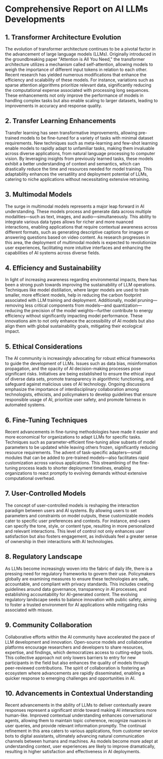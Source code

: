# Comprehensive Report on AI LLMs Developments

## 1. Transformer Architecture Evolution
The evolution of transformer architecture continues to be a pivotal factor in the advancement of large language models (LLMs). Originally introduced in the groundbreaking paper "Attention is All You Need," the transformer architecture utilizes a mechanism called self-attention, allowing models to weigh the importance of different input tokens in relation to each other. Recent research has yielded numerous modifications that enhance the efficiency and scalability of these models. For instance, variations such as sparse attention algorithms prioritize relevant data, significantly reducing the computational expense associated with processing long sequences. These enhancements not only improve the performance of models in handling complex tasks but also enable scaling to larger datasets, leading to improvements in accuracy and response quality.

## 2. Transfer Learning Enhancements
Transfer learning has seen transformative improvements, allowing pre-trained models to be fine-tuned for a variety of tasks with minimal dataset requirements. New techniques such as meta-learning and few-shot learning enable models to rapidly adapt to unfamiliar tasks, making them invaluable across diverse applications, from natural language processing to computer vision. By leveraging insights from previously learned tasks, these models exhibit a better understanding of context and semantics, which can drastically reduce the time and resources needed for model training. This adaptability enhances the versatility and deployment potential of LLMs, catering to niche applications without necessitating extensive retraining.

## 3. Multimodal Models
The surge in multimodal models represents a major leap forward in AI understanding. These models process and generate data across multiple modalities—such as text, images, and audio—simultaneously. This ability to integrate various data types allows for richer and more nuanced interactions, enabling applications that require contextual awareness across different formats, such as generating descriptive captions for images or answering questions based on video content. As research progresses in this area, the deployment of multimodal models is expected to revolutionize user experiences, facilitating more intuitive interfaces and enhancing the capabilities of AI systems across diverse fields.

## 4. Efficiency and Sustainability
In light of increasing awareness regarding environmental impacts, there has been a strong push towards improving the sustainability of LLM operations. Techniques like model distillation, where larger models are used to train smaller, more efficient models, help in reducing the carbon footprint associated with LLM training and deployment. Additionally, model pruning—removing less critical components from models—and quantization—reducing the precision of the model weights—further contribute to energy efficiency without significantly impacting model performance. These innovations aim to not only enhance the accessibility of AI models but also align them with global sustainability goals, mitigating their ecological impact.

## 5. Ethical Considerations
The AI community is increasingly advocating for robust ethical frameworks to guide the development of LLMs. Issues such as data bias, misinformation propagation, and the opacity of AI decision-making processes pose significant risks. Initiatives are being established to ensure the ethical input of diverse data sets, promote transparency in algorithmic functioning, and safeguard against malicious uses of AI technology. Ongoing discussions emphasize the importance of interdisciplinary collaboration among technologists, ethicists, and policymakers to develop guidelines that ensure responsible usage of AI, prioritize user safety, and promote fairness in automated systems.

## 6. Fine-Tuning Techniques
Recent advancements in fine-tuning methodologies have made it easier and more economical for organizations to adapt LLMs for specific tasks. Techniques such as parameter-efficient fine-tuning allow subsets of model parameters to be updated while leaving others frozen, significantly reducing resource requirements. The advent of task-specific adapters—small modules that can be added to pre-trained models—also facilitates rapid customization across various applications. This streamlining of the fine-tuning process leads to shorter deployment timelines, enabling organizations to react promptly to evolving demands without extensive computational overhead.

## 7. User-Controlled Models
The concept of user-controlled models is reshaping the interaction paradigm between users and AI systems. By allowing users to set parameters and constraints on model outputs, these customizable models cater to specific user preferences and contexts. For instance, end-users can specify the tone, style, or content type, resulting in more personalized and relevant interactions. This level of control not only enhances user satisfaction but also fosters engagement, as individuals feel a greater sense of ownership in their interactions with AI technologies.

## 8. Regulatory Landscape
As LLMs become increasingly woven into the fabric of daily life, there is a pressing need for regulatory frameworks to govern their use. Policymakers globally are examining measures to ensure these technologies are safe, accountable, and compliant with privacy standards. This includes creating guidelines around data governance, transparency in AI processes, and establishing accountability for AI-generated content. The evolving regulatory landscape seeks to balance innovation with public safety, aiming to foster a trusted environment for AI applications while mitigating risks associated with misuse.

## 9. Community Collaboration
Collaborative efforts within the AI community have accelerated the pace of LLM development and innovation. Open-source models and collaborative platforms encourage researchers and developers to share resources, expertise, and findings, which democratizes access to cutting-edge tools. This collective approach not only lowers barriers to entry for new participants in the field but also enhances the quality of models through peer-reviewed contributions. The spirit of collaboration is fostering an ecosystem where advancements are rapidly disseminated, enabling a quicker response to emerging challenges and opportunities in AI.

## 10. Advancements in Contextual Understanding
Recent advancements in the ability of LLMs to deliver contextually aware responses represent a significant stride toward making AI interactions more human-like. Improved contextual understanding enhances conversational agents, allowing them to maintain topic coherence, recognize nuances in user queries, and provide relevant information promptly. The continual refinement in this area caters to various applications, from customer service bots to digital assistants, ultimately advancing natural communication channels between humans and machines. As models become more adept at understanding context, user experiences are likely to improve dramatically, resulting in higher satisfaction and effectiveness in AI deployments.